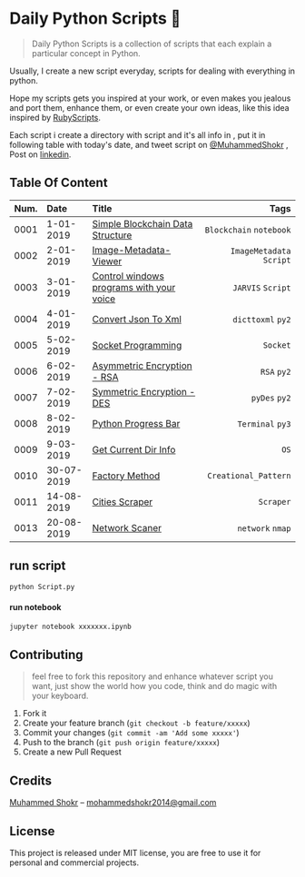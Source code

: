 # Daily Python Scripts :snake:
> Daily Python Scripts is a collection of scripts that each explain a particular concept in Python.

Usually, I create a new script everyday, scripts for dealing with everything in python.

Hope my scripts gets you inspired at your work, or even makes you jealous and port them, enhance them, or even create your own ideas, like this idea inspired by [RubyScripts](https://git.io/fjdO9).

Each script i create a directory with script and it's all info in , put it in following table with today's date, and tweet script on  [@MuhammedShokr](https://twitter.com/MuhammedShokr) , Post on  [linkedin](https://www.linkedin.com/in/muhammedshokr/).


## Table Of Content

|Num.| Date                     | Title                                                           | Tags                         |
|----|:------------------------ |:--------------------------------------------------------------- | ----------------------------:|
|0001|1-01-2019| [Simple Blockchain Data Structure](https://git.io/fjH8L)  |`Blockchain` `notebook`|
|0002|2-01-2019| [Image-Metadata-Viewer](https://git.io/fjH8q)  |`ImageMetadata` `Script`|
|0003|3-01-2019| [Control windows programs with your voice](https://git.io/fjH8m)  |`JARVIS` `Script`|
|0004|4-01-2019| [Convert Json To Xml](https://git.io/fjH8Y)  |`dicttoxml` `py2`|
|0005|5-02-2019| [Socket Programming](https://git.io/fjH8O)  |`Socket` |
|0006|6-02-2019| [Asymmetric Encryption - RSA](https://git.io/fjH83)  |`RSA` `py2`|
|0007|7-02-2019| [Symmetric Encryption - DES](https://git.io/fjH8n)  |`pyDes` `py2`|
|0008|8-02-2019| [Python Progress Bar](https://git.io/fjH8c)  |`Terminal` `py3`|
|0009|9-03-2019| [Get Current Dir Info](https://git.io/fjH8C)  |`OS` |
|0010|30-07-2019| [Factory Method](https://git.io/fjADl)  |`Creational_Pattern` |
|0011|14-08-2019| [Cities Scraper](https://git.io/fj5xe)  |`Scraper` |
|0013|20-08-2019| [Network Scaner](https://git.io/fjAD8)  |`network` `nmap` |


## run script
```sh
python Script.py
```
#### run notebook
```sh
jupyter notebook xxxxxxx.ipynb
```


## Contributing
> feel free to fork this repository and enhance whatever script you want, just show the world how you code, think and do magic with your keyboard.

1. Fork it 
2. Create your feature branch (`git checkout -b feature/xxxxx`)
3. Commit your changes (`git commit -am 'Add some xxxxx'`)
4. Push to the branch (`git push origin feature/xxxxx`)
5. Create a new Pull Request


## Credits
[Muhammed Shokr](https://github.com/Shokr) –  mohammedshokr2014@gmail.com

## License
This project is released under MIT license, you are free to use it for personal and commercial projects.

